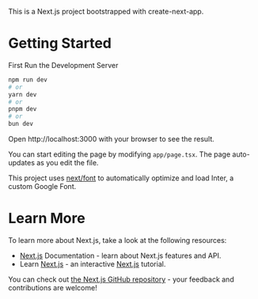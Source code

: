 This is a Next.js project bootstrapped with create-next-app.

# Getting Started

First Run the Development Server

```bash
npm run dev
# or
yarn dev
# or
pnpm dev
# or
bun dev
```
Open http://localhost:3000 with your browser to see the result.

You can start editing the page by modifying `app/page.tsx`. The page auto-updates as you edit the file.

This project uses [next/font](https://nextjs.org/docs/pages/building-your-application/optimizing/fonts) to automatically optimize and load Inter, a custom Google Font.

# Learn More

To learn more about Next.js, take a look at the following resources:

- [Next.js](https://nextjs.org/) Documentation - learn about Next.js features and API.
- Learn [Next.js](https://nextjs.org/) - an interactive [Next.js](https://nextjs.org/) tutorial.

You can check out [the Next.js GitHub repository](https://github.com/vercel/next.js/) - your feedback and contributions are welcome!
